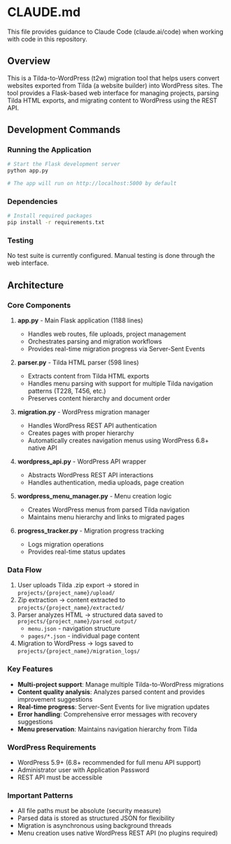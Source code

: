# CLAUDE.md

This file provides guidance to Claude Code (claude.ai/code) when working with code in this repository.

## Overview

This is a Tilda-to-WordPress (t2w) migration tool that helps users convert websites exported from Tilda (a website builder) into WordPress sites. The tool provides a Flask-based web interface for managing projects, parsing Tilda HTML exports, and migrating content to WordPress using the REST API.

## Development Commands

### Running the Application
```bash
# Start the Flask development server
python app.py

# The app will run on http://localhost:5000 by default
```

### Dependencies
```bash
# Install required packages
pip install -r requirements.txt
```

### Testing
No test suite is currently configured. Manual testing is done through the web interface.

## Architecture

### Core Components

1. **app.py** - Main Flask application (1188 lines)
   - Handles web routes, file uploads, project management
   - Orchestrates parsing and migration workflows
   - Provides real-time migration progress via Server-Sent Events

2. **parser.py** - Tilda HTML parser (598 lines)
   - Extracts content from Tilda HTML exports
   - Handles menu parsing with support for multiple Tilda navigation patterns (T228, T456, etc.)
   - Preserves content hierarchy and document order

3. **migration.py** - WordPress migration manager
   - Handles WordPress REST API authentication
   - Creates pages with proper hierarchy
   - Automatically creates navigation menus using WordPress 6.8+ native API

4. **wordpress_api.py** - WordPress API wrapper
   - Abstracts WordPress REST API interactions
   - Handles authentication, media uploads, page creation

5. **wordpress_menu_manager.py** - Menu creation logic
   - Creates WordPress menus from parsed Tilda navigation
   - Maintains menu hierarchy and links to migrated pages

6. **progress_tracker.py** - Migration progress tracking
   - Logs migration operations
   - Provides real-time status updates

### Data Flow

1. User uploads Tilda .zip export → stored in `projects/{project_name}/upload/`
2. Zip extraction → content extracted to `projects/{project_name}/extracted/`
3. Parser analyzes HTML → structured data saved to `projects/{project_name}/parsed_output/`
   - `menu.json` - navigation structure
   - `pages/*.json` - individual page content
4. Migration to WordPress → logs saved to `projects/{project_name}/migration_logs/`

### Key Features

- **Multi-project support**: Manage multiple Tilda-to-WordPress migrations
- **Content quality analysis**: Analyzes parsed content and provides improvement suggestions
- **Real-time progress**: Server-Sent Events for live migration updates
- **Error handling**: Comprehensive error messages with recovery suggestions
- **Menu preservation**: Maintains navigation hierarchy from Tilda

### WordPress Requirements

- WordPress 5.9+ (6.8+ recommended for full menu API support)
- Administrator user with Application Password
- REST API must be accessible

### Important Patterns

- All file paths must be absolute (security measure)
- Parsed data is stored as structured JSON for flexibility
- Migration is asynchronous using background threads
- Menu creation uses native WordPress REST API (no plugins required)